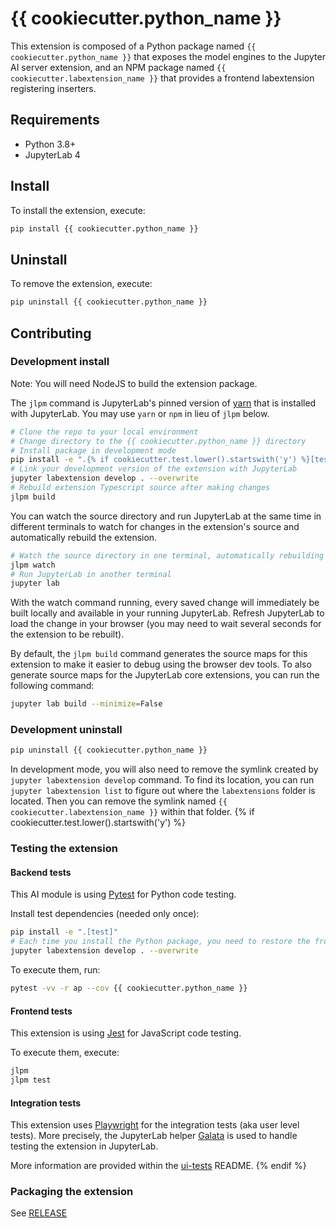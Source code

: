 # {{ cookiecutter.python_name }}

This extension is composed of a Python package named `{{ cookiecutter.python_name }}`
that exposes the model engines to the Jupyter AI server extension,
and an NPM package named `{{ cookiecutter.labextension_name }}`
that provides a frontend labextension registering inserters.

## Requirements

- Python 3.8+
- JupyterLab 4

## Install

To install the extension, execute:

```bash
pip install {{ cookiecutter.python_name }}
```

## Uninstall

To remove the extension, execute:

```bash
pip uninstall {{ cookiecutter.python_name }}
```
## Contributing

### Development install

Note: You will need NodeJS to build the extension package.

The `jlpm` command is JupyterLab's pinned version of
[yarn](https://yarnpkg.com/) that is installed with JupyterLab. You may use
`yarn` or `npm` in lieu of `jlpm` below.

```bash
# Clone the repo to your local environment
# Change directory to the {{ cookiecutter.python_name }} directory
# Install package in development mode
pip install -e ".{% if cookiecutter.test.lower().startswith('y') %}[test]{% endif %}"
# Link your development version of the extension with JupyterLab
jupyter labextension develop . --overwrite
# Rebuild extension Typescript source after making changes
jlpm build
```

You can watch the source directory and run JupyterLab at the same time in
different terminals to watch for changes in the extension's source and
automatically rebuild the extension.

```bash
# Watch the source directory in one terminal, automatically rebuilding when needed
jlpm watch
# Run JupyterLab in another terminal
jupyter lab
```

With the watch command running, every saved change will immediately be built
locally and available in your running JupyterLab. Refresh JupyterLab to load the
change in your browser (you may need to wait several seconds for the extension
to be rebuilt).

By default, the `jlpm build` command generates the source maps for this
extension to make it easier to debug using the browser dev tools. To also
generate source maps for the JupyterLab core extensions, you can run the
following command:

```bash
jupyter lab build --minimize=False
```

### Development uninstall

```bash
pip uninstall {{ cookiecutter.python_name }}
```

In development mode, you will also need to remove the symlink created by `jupyter labextension develop`
command. To find its location, you can run `jupyter labextension list` to figure out where the `labextensions`
folder is located. Then you can remove the symlink named `{{ cookiecutter.labextension_name }}` within that folder.
{% if cookiecutter.test.lower().startswith('y') %}
### Testing the extension

#### Backend tests

This AI module is using [Pytest](https://docs.pytest.org/) for Python code testing.

Install test dependencies (needed only once):

```sh
pip install -e ".[test]"
# Each time you install the Python package, you need to restore the front-end extension link
jupyter labextension develop . --overwrite
```

To execute them, run:

```sh
pytest -vv -r ap --cov {{ cookiecutter.python_name }}
```

#### Frontend tests

This extension is using [Jest](https://jestjs.io/) for JavaScript code testing.

To execute them, execute:

```sh
jlpm
jlpm test
```

#### Integration tests

This extension uses [Playwright](https://playwright.dev/docs/intro/) for the integration tests (aka user level tests).
More precisely, the JupyterLab helper [Galata](https://github.com/jupyterlab/jupyterlab/tree/master/galata) is used to handle testing the extension in JupyterLab.

More information are provided within the [ui-tests](./ui-tests/README.md) README.
{% endif %}
### Packaging the extension

See [RELEASE](RELEASE.md)
